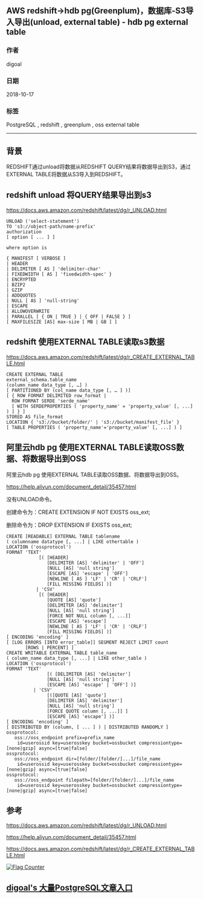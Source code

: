 ## AWS redshift->hdb pg(Greenplum)，数据库-S3导入导出(unload, external table) - hdb pg external table  
                                                             
### 作者                                                             
digoal                                                             
                                                             
### 日期                                                             
2018-10-17                                                           
                                                             
### 标签                                                             
PostgreSQL , redshift , greenplum , oss external table       
                                                             
----                                                             
                                                             
## 背景          
REDSHIFT通过unload将数据从REDSHIFT QUERY结果将数据导出到S3，通过EXTERNAL TABLE将数据从S3导入到REDSHIFT。  
  
## redshift unload 将QUERY结果导出到s3  
https://docs.aws.amazon.com/redshift/latest/dg/r_UNLOAD.html  
  
```  
UNLOAD ('select-statement')  
TO 's3://object-path/name-prefix'  
authorization  
[ option [ ... ] ]  
  
where option is  
  
{ MANIFEST [ VERBOSE ]   
| HEADER  
| DELIMITER [ AS ] 'delimiter-char'   
| FIXEDWIDTH [ AS ] 'fixedwidth-spec' }    
| ENCRYPTED  
| BZIP2    
| GZIP       
| ADDQUOTES   
| NULL [ AS ] 'null-string'  
| ESCAPE  
| ALLOWOVERWRITE  
| PARALLEL [ { ON | TRUE } | { OFF | FALSE } ]  
[ MAXFILESIZE [AS] max-size [ MB | GB ] ]  
```  
  
## redshift 使用EXTERNAL TABLE读取s3数据  
https://docs.aws.amazon.com/redshift/latest/dg/r_CREATE_EXTERNAL_TABLE.html  
  
```  
CREATE EXTERNAL TABLE  
external_schema.table_name    
(column_name data_type [, …] )  
[ PARTITIONED BY (col_name data_type [, … ] )]   
[ { ROW FORMAT DELIMITED row_format |  
  ROW FORMAT SERDE 'serde_name'   
  [ WITH SERDEPROPERTIES ( 'property_name' = 'property_value' [, ...] ) ] } ]  
STORED AS file_format  
LOCATION { 's3://bucket/folder/' | 's3://bucket/manifest_file' }  
[ TABLE PROPERTIES ( 'property_name'='property_value' [, ...] ) ]  
```  
  
## 阿里云hdb pg 使用EXTERNAL TABLE读取OSS数据、将数据导出到OSS  
阿里云hdb pg 使用EXTERNAL TABLE读取OSS数据、将数据导出到OSS。  
  
https://help.aliyun.com/document_detail/35457.html    
  
没有UNLOAD命令。  
  
创建命令为：CREATE EXTENSION IF NOT EXISTS oss_ext;  
  
删除命令为：DROP EXTENSION IF EXISTS oss_ext;  
  
```  
CREATE [READABLE] EXTERNAL TABLE tablename  
( columnname datatype [, ...] | LIKE othertable )  
LOCATION ('ossprotocol')  
FORMAT 'TEXT'  
            [( [HEADER]  
               [DELIMITER [AS] 'delimiter' | 'OFF']  
               [NULL [AS] 'null string']  
               [ESCAPE [AS] 'escape' | 'OFF']  
               [NEWLINE [ AS ] 'LF' | 'CR' | 'CRLF']  
               [FILL MISSING FIELDS] )]  
           | 'CSV'  
            [( [HEADER]  
               [QUOTE [AS] 'quote']  
               [DELIMITER [AS] 'delimiter']  
               [NULL [AS] 'null string']  
               [FORCE NOT NULL column [, ...]]  
               [ESCAPE [AS] 'escape']  
               [NEWLINE [ AS ] 'LF' | 'CR' | 'CRLF']  
               [FILL MISSING FIELDS] )]  
[ ENCODING 'encoding' ]  
[ [LOG ERRORS [INTO error_table]] SEGMENT REJECT LIMIT count  
       [ROWS | PERCENT] ]  
CREATE WRITABLE EXTERNAL TABLE table_name  
( column_name data_type [, ...] | LIKE other_table )  
LOCATION ('ossprotocol')  
FORMAT 'TEXT'  
               [( [DELIMITER [AS] 'delimiter']  
               [NULL [AS] 'null string']  
               [ESCAPE [AS] 'escape' | 'OFF'] )]  
          | 'CSV'  
               [([QUOTE [AS] 'quote']  
               [DELIMITER [AS] 'delimiter']  
               [NULL [AS] 'null string']  
               [FORCE QUOTE column [, ...]] ]  
               [ESCAPE [AS] 'escape'] )]  
[ ENCODING 'encoding' ]  
[ DISTRIBUTED BY (column, [ ... ] ) | DISTRIBUTED RANDOMLY ]  
ossprotocol:  
   oss://oss_endpoint prefix=prefix_name  
    id=userossid key=userosskey bucket=ossbucket compressiontype=[none|gzip] async=[true|false]  
ossprotocol:  
   oss://oss_endpoint dir=[folder/[folder/]...]/file_name  
    id=userossid key=userosskey bucket=ossbucket compressiontype=[none|gzip] async=[true|false]  
ossprotocol:  
   oss://oss_endpoint filepath=[folder/[folder/]...]/file_name  
    id=userossid key=userosskey bucket=ossbucket compressiontype=[none|gzip] async=[true|false]  
```  
    
## 参考    
https://docs.aws.amazon.com/redshift/latest/dg/r_UNLOAD.html  
  
https://help.aliyun.com/document_detail/35457.html  
  
https://docs.aws.amazon.com/redshift/latest/dg/r_CREATE_EXTERNAL_TABLE.html  
  
    
  
<a rel="nofollow" href="http://info.flagcounter.com/h9V1"  ><img src="http://s03.flagcounter.com/count/h9V1/bg_FFFFFF/txt_000000/border_CCCCCC/columns_2/maxflags_12/viewers_0/labels_0/pageviews_0/flags_0/"  alt="Flag Counter"  border="0"  ></a>  
  
  
## [digoal's 大量PostgreSQL文章入口](https://github.com/digoal/blog/blob/master/README.md "22709685feb7cab07d30f30387f0a9ae")
  
